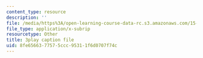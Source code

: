 ```yaml
---
content_type: resource
description: ''
file: /media/https%3A/open-learning-course-data-rc.s3.amazonaws.com/15-071-the-analytics-edge-spring-2017/8fe6566377575ccc95311f6d0707f74c_Y8dMlEv-epg.vtt
file_type: application/x-subrip
resourcetype: Other
title: 3play caption file
uid: 8fe65663-7757-5ccc-9531-1f6d0707f74c
---
```


